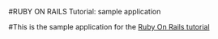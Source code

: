 #RUBY ON RAILS Tutorial: sample application

#This is the sample application for the [Ruby On Rails tutorial](http://railstutorial.org)
